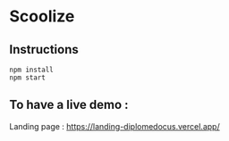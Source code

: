 # Scoolize
## Instructions
```
npm install
npm start
```
## To have a live demo : 
Landing page : https://landing-diplomedocus.vercel.app/

